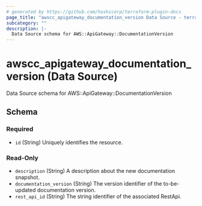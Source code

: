 ```yaml
---
# generated by https://github.com/hashicorp/terraform-plugin-docs
page_title: "awscc_apigateway_documentation_version Data Source - terraform-provider-awscc"
subcategory: ""
description: |-
  Data Source schema for AWS::ApiGateway::DocumentationVersion
---
```


# awscc_apigateway_documentation_version (Data Source)

Data Source schema for AWS::ApiGateway::DocumentationVersion



<!-- schema generated by tfplugindocs -->
## Schema

### Required

- `id` (String) Uniquely identifies the resource.

### Read-Only

- `description` (String) A description about the new documentation snapshot.
- `documentation_version` (String) The version identifier of the to-be-updated documentation version.
- `rest_api_id` (String) The string identifier of the associated RestApi.
